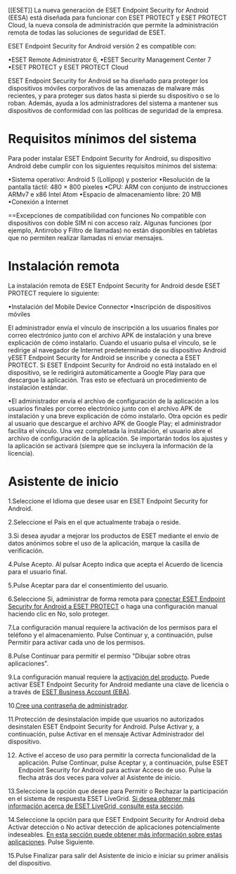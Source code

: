 [[ESET]]
La nueva generación de ESET Endpoint Security for Android (EESA) está diseñada para funcionar con ESET PROTECT y ESET PROTECT Cloud, la nueva consola de administración que permite la administración remota de todas las soluciones de seguridad de ESET.

ESET Endpoint Security for Android versión 2 es compatible con:

•ESET Remote Administrator 6,
•ESET Security Management Center 7
•ESET PROTECT y ESET PROTECT Cloud

ESET Endpoint Security for Android se ha diseñado para proteger los dispositivos móviles corporativos de las amenazas de malware más recientes, y para proteger sus datos hasta si pierde su dispositivo o se lo roban. Además, ayuda a los administradores del sistema a mantener sus dispositivos de conformidad con las políticas de seguridad de la empresa.

# Requisitos mínimos del sistema


Para poder instalar ESET Endpoint Security for Android, su dispositivo Android debe cumplir con los siguientes requisitos mínimos del sistema:

•Sistema operativo: Android 5 (Lollipop) y posterior
•Resolución de la pantalla táctil: 480 × 800 píxeles
•CPU: ARM con conjunto de instrucciones ARMv7 e x86 Intel Atom
•Espacio de almacenamiento libre: 20 MB
•Conexión a Internet

==Excepciones de compatibilidad con funciones
No compatible con dispositivos con doble SIM ni con acceso raíz. Algunas funciones (por ejemplo, Antirrobo y Filtro de llamadas) no están disponibles en tabletas que no permiten realizar llamadas ni enviar mensajes.

# Instalación remota

La instalación remota de ESET Endpoint Security for Android desde ESET PROTECT requiere lo siguiente:

•Instalación del Mobile Device Connector
•Inscripción de dispositivos móviles


El administrador envía el vínculo de inscripción a los usuarios finales por correo electrónico junto con el archivo APK de instalación y una breve explicación de cómo instalarlo. Cuando el usuario pulsa el vínculo, se le redirige al navegador de Internet predeterminado de su dispositivo Android yESET Endpoint Security for Android se inscribe y conecta a ESET PROTECT. Si ESET Endpoint Security for Android no está instalado en el dispositivo, se le redirigirá automáticamente a Google Play para que descargue la aplicación. Tras esto se efectuará un procedimiento de instalación estándar.

•El administrador envía el archivo de configuración de la aplicación a los usuarios finales por correo electrónico junto con el archivo APK de instalación y una breve explicación de cómo instalarlo. Otra opción es pedir al usuario que descargue el archivo APK de Google Play; el administrador facilita el vínculo. Una vez completada la instalación, el usuario abre el archivo de configuración de la aplicación. Se importarán todos los ajustes y la aplicación se activará (siempre que se incluyera la información de la licencia).

# Asistente de inicio

1.Seleccione el Idioma que desee usar en ESET Endpoint Security for Android.

2.Seleccione el País en el que actualmente trabaja o reside.

3.Si desea ayudar a mejorar los productos de ESET mediante el envío de datos anónimos sobre el uso de la aplicación, marque la casilla de verificación.

4.Pulse Acepto. Al pulsar Acepto indica que acepta el Acuerdo de licencia para el usuario final.

5.Pulse Aceptar para dar el consentimiento del usuario.

6.Seleccione Sí, administrar de forma remota para [conectar ESET Endpoint Security for Android a ESET PROTECT](https://help.eset.com/eesa/2/es-ES/settings_admin_era.html) o haga una configuración manual haciendo clic en No, solo proteger.

7.La configuración manual requiere la activación de los permisos para el teléfono y el almacenamiento. Pulse Continuar y, a continuación, pulse Permitir para activar cada uno de los permisos.

8.Pulse Continuar para permitir el permiso "Dibujar sobre otras aplicaciones".

9.La configuración manual requiere la [activación del producto](https://help.eset.com/eesa/2/es-ES/license.html). Puede activar ESET Endpoint Security for Android mediante una clave de licencia o a través de [ESET Business Account (EBA)](https://help.eset.com/eba/en-US/index.html).

10.[Cree una contraseña de administrador](https://help.eset.com/eesa/2/es-ES/settings_admin_password.html).

11.Protección de desinstalación impide que usuarios no autorizados desinstalen ESET Endpoint Security for Android. Pulse Activar y, a continuación, pulse Activar en el mensaje Activar Administrador del dispositivo.

12. Active el acceso de uso para permitir la correcta funcionalidad de la aplicación. Pulse Continuar, pulse Aceptar y, a continuación, pulse ESET Endpoint Security for Android para activar Acceso de uso. Pulse la flecha atrás dos veces para volver al Asistente de inicio.

13.Seleccione la opción que desee para Permitir o Rechazar la participación en el sistema de respuesta ESET LiveGrid. [Si desea obtener más información acerca de ESET LiveGrid, consulte esta sección](https://help.eset.com/eesa/2/es-ES/antivirus_advanced_settings.html#livegrid).

14.Seleccione la opción para que ESET Endpoint Security for Android deba Activar detección o No activar detección de aplicaciones potencialmente indeseables. [En esta sección puede obtener más información sobre estas aplicaciones](https://help.eset.com/eesa/2/es-ES/antivirus_advanced_settings.html#pua). Pulse Siguiente.

15.Pulse Finalizar para salir del Asistente de inicio e iniciar su primer análisis del dispositivo.